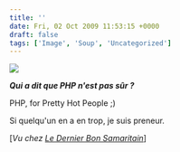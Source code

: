 ```yaml
---
title: ''
date: Fri, 02 Oct 2009 11:53:15 +0000
draft: false
tags: ['Image', 'Soup', 'Uncategorized']
---
```


![](https://madd0.files.wordpress.com/2009/10/tumblr_kqvycsdb861qzn0y8o1_400.jpg)

**_Qui a dit que PHP n'est pas sûr ?_**

PHP, for Pretty Hot People ;)

Si quelqu'un en a en trop, je suis preneur.

\[_Vu chez_ [_Le Dernier Bon Samaritain_](http://www.le-dernier-bon-samaritain.fr/post/30110524/I-Want-it)\]